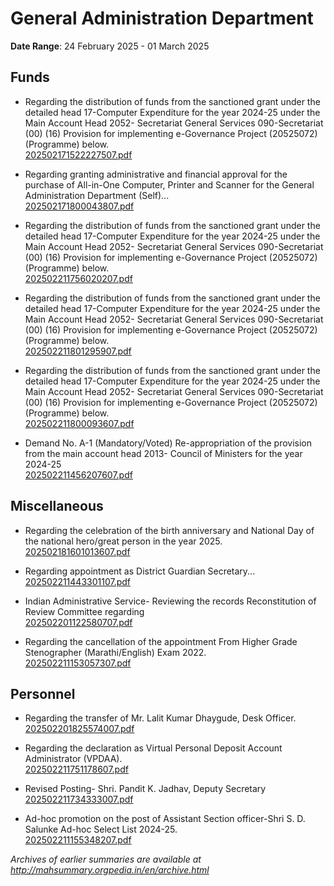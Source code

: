 # General Administration Department

**Date Range**: 24 February 2025 - 01 March 2025


## Funds
- Regarding the distribution of funds from the sanctioned grant under the detailed head 17-Computer Expenditure for the year 2024-25 under the Main Account Head 2052- Secretariat General Services 090-Secretariat (00) (16) Provision for implementing e-Governance Project (20525072) (Programme) below.\
  [202502171522227507.pdf](https://gr.maharashtra.gov.in/Site/Upload/Government%20Resolutions/English/202502171522227507.pdf)

- Regarding granting administrative and financial approval for the purchase of All-in-One Computer, Printer and Scanner for the General Administration Department (Self)...\
  [202502171800043807.pdf](https://gr.maharashtra.gov.in/Site/Upload/Government%20Resolutions/English/202502171800043807....pdf)

- Regarding the distribution of funds from the sanctioned grant under the detailed head 17-Computer Expenditure for the year 2024-25 under the Main Account Head 2052- Secretariat General Services 090-Secretariat (00) (16) Provision for implementing e-Governance Project (20525072) (Programme) below.\
  [202502211756020207.pdf](https://gr.maharashtra.gov.in/Site/Upload/Government%20Resolutions/English/202502211756020207.pdf)

- Regarding the distribution of funds from the sanctioned grant under the detailed head 17-Computer Expenditure for the year 2024-25 under the Main Account Head 2052- Secretariat General Services 090-Secretariat (00) (16) Provision for implementing e-Governance Project (20525072) (Programme) below.\
  [202502211801295907.pdf](https://gr.maharashtra.gov.in/Site/Upload/Government%20Resolutions/English/202502211801295907.pdf)

- Regarding the distribution of funds from the sanctioned grant under the detailed head 17-Computer Expenditure for the year 2024-25 under the Main Account Head 2052- Secretariat General Services 090-Secretariat (00) (16) Provision for implementing e-Governance Project (20525072) (Programme) below.\
  [202502211800093607.pdf](https://gr.maharashtra.gov.in/Site/Upload/Government%20Resolutions/English/202502211800093607.pdf)

- Demand No. A-1 (Mandatory/Voted) Re-appropriation of the provision from the main account head 2013- Council of Ministers for the year 2024-25\
  [202502211456207607.pdf](https://gr.maharashtra.gov.in/Site/Upload/Government%20Resolutions/English/202502211456207607....pdf)

## Miscellaneous
- Regarding the celebration of the birth anniversary and National Day of the national hero/great person in the year 2025.\
  [202502181601013607.pdf](https://gr.maharashtra.gov.in/Site/Upload/Government%20Resolutions/English/202502181601013607.pdf)

- Regarding appointment as District Guardian Secretary...\
  [202502211443301107.pdf](https://gr.maharashtra.gov.in/Site/Upload/Government%20Resolutions/English/202502211443301107.pdf)

- Indian Administrative Service- Reviewing the records Reconstitution of Review Committee regarding\
  [202502201122580707.pdf](https://gr.maharashtra.gov.in/Site/Upload/Government%20Resolutions/English/202502201122580707.pdf)

- Regarding the cancellation of the appointment From Higher Grade Stenographer (Marathi/English) Exam 2022.\
  [202502211153057307.pdf](https://gr.maharashtra.gov.in/Site/Upload/Government%20Resolutions/English/202502211153057307.pdf)

## Personnel
- Regarding the transfer of Mr. Lalit Kumar Dhaygude, Desk Officer.\
  [202502201825574007.pdf](https://gr.maharashtra.gov.in/Site/Upload/Government%20Resolutions/English/202502201825574007.pdf)

- Regarding the declaration as Virtual Personal Deposit Account Administrator (VPDAA).\
  [202502211751178607.pdf](https://gr.maharashtra.gov.in/Site/Upload/Government%20Resolutions/English/202502211751178607.pdf)

- Revised Posting- Shri. Pandit K. Jadhav, Deputy Secretary\
  [202502211734333007.pdf](https://gr.maharashtra.gov.in/Site/Upload/Government%20Resolutions/English/202502211734333007.pdf)

- Ad-hoc promotion on the post of Assistant Section officer-Shri S. D. Salunke  Ad-hoc Select List 2024-25.\
  [202502211155348207.pdf](https://gr.maharashtra.gov.in/Site/Upload/Government%20Resolutions/English/202502211155348207.pdf)


*Archives of earlier summaries are available at http://mahsummary.orgpedia.in/en/archive.html*